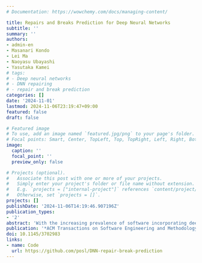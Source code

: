 ```yaml
---
# Documentation: https://wowchemy.com/docs/managing-content/

title: Repairs and Breaks Prediction for Deep Neural Networks
subtitle: ''
summary: ''
authors:
- admin-en
- Masanari Kondo
- Lei Ma
- Naoyasu Ubayashi
- Yasutaka Kamei
# tags:
# - Deep neural networks
# - DNN repairing
# - repair and break prediction
categories: []
date: '2024-11-01'
lastmod: 2024-11-06T23:19:47+09:00
featured: false
draft: false

# Featured image
# To use, add an image named `featured.jpg/png` to your page's folder.
# Focal points: Smart, Center, TopLeft, Top, TopRight, Left, Right, BottomLeft, Bottom, BottomRight.
image:
  caption: ''
  focal_point: ''
  preview_only: false

# Projects (optional).
#   Associate this post with one or more of your projects.
#   Simply enter your project's folder or file name without extension.
#   E.g. `projects = ["internal-project"]` references `content/project/deep-learning/index.md`.
#   Otherwise, set `projects = []`.
projects: []
publishDate: '2024-11-06T14:19:46.907196Z'
publication_types:
- '2'
abstract: 'With the increasing prevalence of software incorporating deep neural networks (DNNs), quality assurance for these software systems has become a crucial concern. To this end, various methods have been proposed to repair the misbehavior of DNNs by modifying their weights. However, these repair methods may not meet the developer’s needs for a given dataset and model. In this study, we build prediction models for repair outcomes (i.e., repairs and breaks) to help determine whether the repair method is likely to work. By using our prediction models, developers and operators of DNNs can decide whether or not to apply a repair method, and if so, which method to use. Our prediction models utilize four metrics as explanatory metrics that represent the confidence or ambiguity in the DNN predictions. We experimented with four repair methods and 10 datasets. The experimental results demonstrate that our prediction models successfully select a repair method that meets developers’ needs in 16 out of 24 cases, resulting in an average time saving of 16.29% compared to the naive method. Based on these results, our prediction models can reduce costs for developers and operators when deciding whether to employ repair methods for real-world applications of DNNs.'
publication: '*ACM Transactions on Software Engineering and Methodology*'
doi: 10.1145/3702983
links:
- name: Code
  url: https://github.com/posl/DNN-repair-break-prediction
---
```

